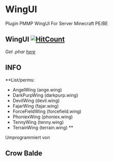 # WingUI
Plugin PMMP WingUI For Server Minecraft PE/BE

## WingUI    [![HitCount](http://hits.dwyl.io/xSoapers/ParticlesUI.svg)](http://hits.dwyl.io/xSoapers/ParticlesUI)


*Get .phar [here](https://www.mediafire.com/download/7qy556433fyymfp)*


## INFO
**List/perms:
- AngelWing (ange.wing)
- DarkPurpWing (darkpurp.wing)
- DevilWing (devil.wing)
- FajarWing (fajar.wing)
- ForceFieldWing (forcefield.wing)
- PhoniexWing (phoniex.wing)
- TennyWing (tenny.wing)
- TerrainWing (terrain.wing)
**

Umprogrammiert
von
## Crow Balde
